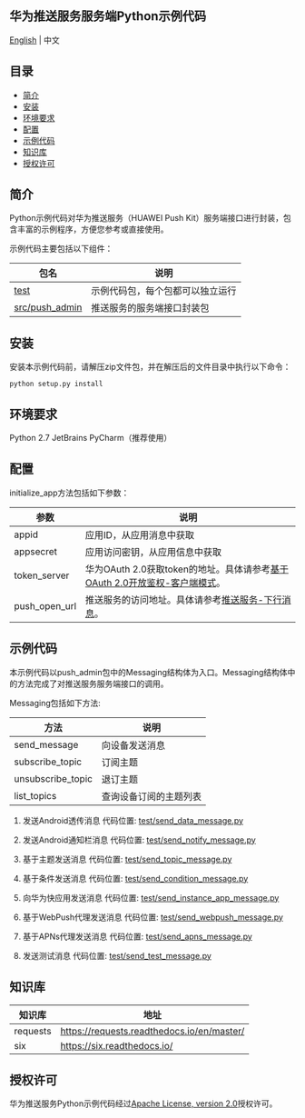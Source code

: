 ## 华为推送服务服务端Python示例代码
[English](README.md) | 中文
## 目录
 * [简介](#简介)
 * [安装](#安装)
 * [环境要求](#环境要求)
 * [配置](#配置)
 * [示例代码](#示例代码)
 * [知识库](#知识库)
 * [授权许可](#授权许可)
 
## 简介

Python示例代码对华为推送服务（HUAWEI Push Kit）服务端接口进行封装，包含丰富的示例程序，方便您参考或直接使用。

示例代码主要包括以下组件：

| 包名     |    说明 |
| ----------   |    ------------|
| [test](test)     |    示例代码包，每个包都可以独立运行 |
| [src/push_admin](src/push_admin)   |    推送服务的服务端接口封装包 |
	
## 安装

安装本示例代码前，请解压zip文件包，并在解压后的文件目录中执行以下命令：
```
python setup.py install
```

## 环境要求
Python 2.7
JetBrains PyCharm（推荐使用）


## 配置 
initialize_app方法包括如下参数：

| 参数      |    说明 |
| -------------  |   ------------------------------------------------------------------------- |
| appid          |    应用ID，从应用消息中获取 |
| appsecret      |    应用访问密钥，从应用信息中获取 |
| token_server   |    华为OAuth 2.0获取token的地址。具体请参考[基于OAuth 2.0开放鉴权-客户端模式](https://developer.huawei.com/consumer/cn/doc/development/HMSCore-Guides/oauth2-0000001212610981)。|
| push_open_url  |    推送服务的访问地址。具体请参考[推送服务-下行消息](https://developer.huawei.com/consumer/cn/doc/development/HMSCore-Guides/android-server-dev-0000001050040110?ha_source=hms1)。|


## 示例代码

本示例代码以push_admin包中的Messaging结构体为入口。Messaging结构体中的方法完成了对推送服务服务端接口的调用。

Messaging包括如下方法:

| 方法             |     说明
| -----------------   |     --------------------------------------------------- |
| send_message        |     向设备发送消息 |
| subscribe_topic     |     订阅主题 |
| unsubscribe_topic   |     退订主题 |
| list_topics         |     查询设备订阅的主题列表 |


1) 发送Android透传消息
代码位置: [test/send_data_message.py](test/send_data_message.py)

2) 发送Android通知栏消息
代码位置: [test/send_notify_message.py](test/send_notify_message.py)

3) 基于主题发送消息
代码位置: [test/send_topic_message.py](test/send_topic_message.py)

4) 基于条件发送消息
代码位置: [test/send_condition_message.py](test/send_condition_message.py)

5) 向华为快应用发送消息
代码位置: [test/send_instance_app_message.py](test/send_instance_app_message.py)

6) 基于WebPush代理发送消息
代码位置: [test/send_webpush_message.py](test/send_webpush_message.py)

7) 基于APNs代理发送消息
代码位置: [test/send_apns_message.py](test/send_apns_message.py)

8) 发送测试消息
代码位置: [test/send_test_message.py](test/send_test_message.py)

## 知识库
| 知识库             |     地址
| -----------------   |     --------------------------------------------------- |
| requests            |     https://requests.readthedocs.io/en/master/ |
| six                 |     https://six.readthedocs.io/   |

## 授权许可
华为推送服务Python示例代码经过[Apache License, version 2.0](http://www.apache.org/licenses/LICENSE-2.0)授权许可。

